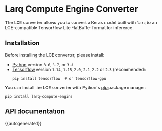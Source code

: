 # Larq Compute Engine Converter

The LCE converter allows you to convert a Keras model built with `larq` to an LCE-compatible TensorFlow Lite FlatBuffer format for inference.

## Installation

Before installing the LCE converter, please install:

- [Python](https://www.python.org/) version `3.6`, `3.7`, or `3.8`
- [Tensorflow](https://www.tensorflow.org/install) version `1.14`, `1.15`, `2.0`, `2.1`, `2.2` or `2.3` (recommended):
  ```shell
  pip install tensorflow  # or tensorflow-gpu
  ```

You can install the LCE converter with Python's [pip](https://pip.pypa.io/en/stable/) package manager:

```shell
pip install larq-compute-engine
```

## API documentation

{{autogenerated}}
